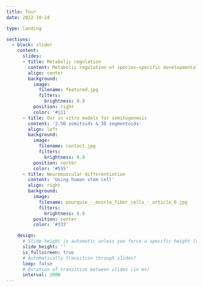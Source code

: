 ```yaml
---
title: Tour
date: 2022-10-24

type: landing

sections:
  - block: slider
    content:
      slides:
      - title: Metabolic regulation
        content: Metabolic regulation of species-specific developmental rates
        align: center
        background:
          image:
            filename: featured.jpg
            filters:
              brightness: 0.9
          position: right
          color: '#111'
      - title: Our in vitro models for somitogenesis
        content: '2.5D somitoids & 3D segmentoids'
        align: left
        background:
          image:
            filename: contact.jpg
            filters:
              brightness: 0.9
          position: center
          color: '#555'
      - title: Neuromuscular differentiation
        content: 'Using human stem cell'
        align: right
        background:
          image:
            filename: pourquie_-_muscle_fiber_cells_-_article_0.jpg
            filters:
              brightness: 0.9
          position: center
          color: '#333'

    design:
      # Slide height is automatic unless you force a specific height (e.g. '400px')
      slide_height: ''
      is_fullscreen: true
      # Automatically transition through slides?
      loop: false
      # Duration of transition between slides (in ms)
      interval: 2000
---
```

